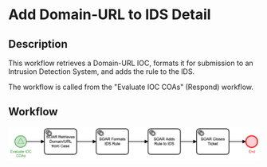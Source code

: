 # Add Domain-URL to IDS Detail

## Description
This workflow retrieves a Domain-URL IOC, formats it for submission to an Intrusion
Detection System, and adds the rule to the IDS.

The workflow is called from the "Evaluate IOC COAs" (Respond) workflow.

## Workflow 

![Add Domain-URL to IDS](Add_Domain-URL_to_IDS.png)